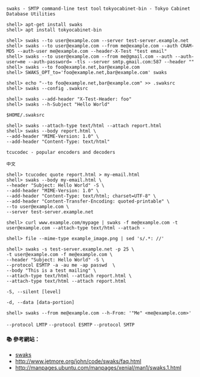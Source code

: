 `swaks - SMTP command-line test tool`
`tokyocabinet-bin - Tokyo Cabinet Database Utilities`

```console
shell> apt-get install swaks
shell> apt install tokyocabinet-bin
```

```console
shell> swaks --to user@example.com --server test-server.example.net
shell> swaks --to user@example.com --from me@example.com --auth CRAM-MD5 --auth-user me@example.com --header-X-Test "test email"
shell> swaks --to user@example.com --from me@gmail.com --auth --auth-user=me --auth-password= -tls --server smtp.gmail.com:587 --header ""
shell> swaks --to foo@example.net,bar@example.com
shell> SWAKS_OPT_to='foo@example.net,bar@example.com' swaks

shell> echo "--to foo@example.net,bar@example.com" >> .swaksrc
shell> swaks --config .swaksrc

shell> swaks --add-header "X-Test-Header: foo"
shell> swaks --h-Subject "Hello World"
```

`$HOME/.swaksrc`

```console
shell> swaks --attach-type text/html --attach report.html
shell> swaks --body report.html \
--add-header "MIME-Version: 1.0" \
--add-header "Content-Type: text/html"
```

`tcucodec - popular encoders and decoders`

`中文`

```console
shell> tcucodec quote report.html > my-email.html
shell> swaks --body my-email.html \
--header "Subject: Hello World" -S \
--add-header "MIME-Version: 1.0" \
--add-header "Content-Type: text/html; charset=UTF-8" \
--add-header "Content-Transfer-Encoding: quoted-printable" \
--to user@example.com \
--server test-server.example.net
```


```
shell> curl www.example.com/mypage | swaks -f me@example.com -t user@example.com --attach-type text/html --attach -   
```

```console
shell> file --mime-type example_image.png | sed 's/.*: //'

shell> swaks -s test-server.example.net -p 25 \ 
-t user@example.com -f me@example.com \
--header "Subject: Hello World" -S \
--protocol ESMTP -a -au me -ap passwd  \
--body "This is a test mailing" \
--attach-type text/html --attach report.html \
--attach-type text/html --attach report.html
```

`-S, --silent [level]`

`-d, --data [data-portion]`


```console
shell> swaks --from me@example.com --h-From: '"Me" <me@example.com>'
```

`--protocol LMTP`
`--protocol ESMTP`
`--protocol SMTP`

#### :books: 參考網站：
- [swaks](http://www.jetmore.org/john/code/swaks/)
- http://www.jetmore.org/john/code/swaks/faq.html
- http://manpages.ubuntu.com/manpages/xenial/man1/swaks.1.html